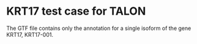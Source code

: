 # KRT17 test case for TALON
The GTF file contains only the annotation for a single isoform of the gene KRT17, KRT17-001.


